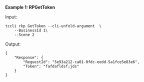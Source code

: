 **Example 1: RPGetToken**



Input: 

```
tccli rkp GetToken --cli-unfold-argument  \
    --BusinessId 1\
    --Scene 2
```

Output: 
```
{
    "Response": {
        "RequestId": "5e93a212-ca01-0fdc-eedd-5a1fce5e83e6",
        "Token": "fafdafldsf;jds"
    }
}
```

